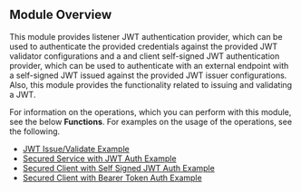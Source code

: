 ## Module Overview

This module provides listener JWT authentication provider, which can be used to authenticate the provided credentials against the provided JWT validator configurations and a and client self-signed JWT authentication provider, which can be used to authenticate with an external endpoint with a self-signed JWT issued against the provided JWT issuer configurations. Also, this module provides the functionality related to issuing and validating a JWT.

For information on the operations, which you can perform with this module, see the below **Functions**. For examples on the usage of the operations, see the following.
 * [JWT Issue/Validate Example](https://ballerina.io/learn/by-example/jwt-issue-validate.html)
 * [Secured Service with JWT Auth Example](https://ballerina.io/learn/by-example/secured-service-with-jwt-auth.html)
 * [Secured Client with Self Signed JWT Auth Example](https://ballerina.io/learn/by-example/secured-client-with-self-signed-jwt-auth.html)
 * [Secured Client with Bearer Token Auth Example](https://ballerina.io/learn/by-example/secured-client-with-bearer-token-auth.html)
